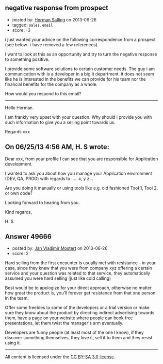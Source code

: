 ## negative response from prospect

- posted by: [Herman Salling](https://stackexchange.com/users/-1/26802-herman-salling) on 2013-06-26
- tagged: `sales`, `email`
- score: -3

i just wanted your advice on the following correspondence from a prospect (see below- i have removed a few references).

I want to look at this as an opportunity and try to turn the negative response to something positive.


I provide some software solutions to certain customer needs. 
The guy i am communication with is a developer in a big it department. it does not seem like he is interested in the benefits we can provide for his team nor the financial benefits for the company as a whole.

How would you respond to this email?



-------------------

Hello Herman. 

I am frankly very upset with your question. Why should I provide you with such information to give you a selling point towards us. 

Regards 
xxx

On 06/25/13 4:56 AM, H. S  wrote: 
-------------------- 
Dear xxx, from your profile I can see that you are responsible for Application development. 

I wanted to ask you about how you manage your Application environment (DEV, QA, PROD) with regards to ……x, y z... 

Are you doing it manually or using tools like e.g. old fashioned Tool 1, Tool 2, or own code? 


Looking forward to hearing from you. 


Kind regards, 


H. S 


## Answer 49666

- posted by: [Jan Vladimir Mostert](https://stackexchange.com/users/-1/26215-jan-vladimir-mostert) on 2013-06-26
- score: 2

Hard selling from the first encounter is usually met with resistance - in your case, since they knew that you were from company xyz offering a certain service and your question was related to that service, they automatically assumed you were hard selling (just like cold calling)

Best would be to apologize for your direct approach, otherwise no matter how great the product is, you'll forever get resistance from that one person in the team.

Offer some freebies to some of the developers or a trial version or make sure they know about the product by directing indirect advertising towards them, have a page on your website where people can book free presentations, let them twist the manager's arm eventually.

Developers are funny people (at least most of the one I know), if they discover something themselves, they love it, sell it to them and they resist using it.



---

All content is licensed under the [CC BY-SA 3.0 license](https://creativecommons.org/licenses/by-sa/3.0/).
